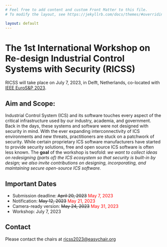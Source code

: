 ```yaml
---
# Feel free to add content and custom Front Matter to this file.
# To modify the layout, see https://jekyllrb.com/docs/themes/#overriding-theme-defaults

layout: default
---
```


# The 1st International Workshop on Re-design Industrial Control Systems with Security (RICSS)

RICSS will take place on July 7, 2023, in Delft, Netherlands, co-located with [IEEE EuroS&P 2023](https://eurosp2023.ieee-security.org/index.html). 

## Aim and Scope: 

Industrial Control System (ICS) and its software touches every aspect of the critical infrastructure used by our industry, academia, and government. Back in the days, these systems and software were not designed with security in mind. With the ever expanding interconnectivity of ICS environments and new threats, practitioners are stuck on a patchwork of security. While certain proprietary ICS software manufacturers have started to provide security solutions, free and open source ICS software is often less known. The **goal** of the workshop is twofold: *we want to collect ideas on redesigning (parts of) the ICS ecosystem so that security is built-in by design; we also invite contributions on designing, incorporating, and maintaining secure open-source ICS software.*


## Important Dates

- Submission deadline: ~~April 20, 2023~~ <span style="color:red">May 7, 2023</span>
- Notification: ~~May 12, 2023~~ <span style="color:red">May 21, 2023</span>
- Camera-ready version: ~~May 24, 2023~~ <span style="color:red">May 31, 2023</span>
- Workshop: July 7, 2023

## Contact

Please contact the chairs at [ricss2023@easychair.org](mailto:ricss2023@easychair.org)



